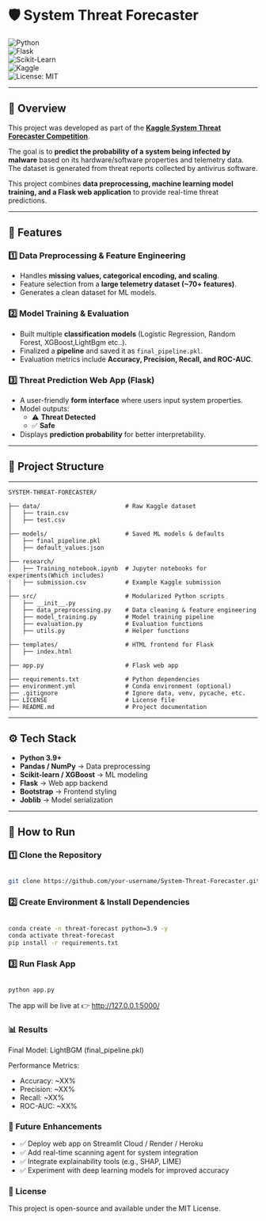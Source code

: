 # 🛡️ System Threat Forecaster  

![Python](https://img.shields.io/badge/Python-3.9%2B-blue)  
![Flask](https://img.shields.io/badge/Flask-2.0+-black)  
![Scikit-Learn](https://img.shields.io/badge/Scikit--Learn-ML-orange)  
![Kaggle](https://img.shields.io/badge/Kaggle-Competition-blue)  
![License: MIT](https://img.shields.io/badge/License-MIT-green)  

---

## 📌 Overview  
This project was developed as part of the [**Kaggle System Threat Forecaster Competition**](https://www.kaggle.com/competitions/System-Threat-Forecaster).  

The goal is to **predict the probability of a system being infected by malware** based on its hardware/software properties and telemetry data. The dataset is generated from threat reports collected by antivirus software.  

This project combines **data preprocessing, machine learning model training, and a Flask web application** to provide real-time threat predictions.  

---

## 🔹 Features  

### 1️⃣ **Data Preprocessing & Feature Engineering**  
- Handles **missing values, categorical encoding, and scaling**.  
- Feature selection from a **large telemetry dataset (~70+ features)**.  
- Generates a clean dataset for ML models.  

### 2️⃣ **Model Training & Evaluation**  
- Built multiple **classification models** (Logistic Regression, Random Forest, XGBoost,LightBgm etc..).  
- Finalized a **pipeline** and saved it as `final_pipeline.pkl`.  
- Evaluation metrics include **Accuracy, Precision, Recall, and ROC-AUC**.  

### 3️⃣ **Threat Prediction Web App (Flask)**  
- A user-friendly **form interface** where users input system properties.  
- Model outputs:  
  - ⚠️ **Threat Detected**  
  - ✅ **Safe**  
- Displays **prediction probability** for better interpretability.  

---

## 📂 Project Structure
---
 
```
SYSTEM-THREAT-FORECASTER/

├── data/                        # Raw Kaggle dataset
│   ├── train.csv
│   ├── test.csv
│
├── models/                      # Saved ML models & defaults
│   ├── final_pipeline.pkl
│   ├── default_values.json
│
├── research/                    
│   ├── Training_notebook.ipynb  # Jupyter notebooks for experiments(Which includes)
|   ├── submission.csv           # Example Kaggle submission
│
├── src/                         # Modularized Python scripts
│   ├── __init__.py
│   ├── data_preprocessing.py    # Data cleaning & feature engineering
│   ├── model_training.py        # Model training pipeline
│   ├── evaluation.py            # Evaluation functions
│   ├── utils.py                 # Helper functions
│
├── templates/                   # HTML frontend for Flask
│   ├── index.html
│
├── app.py                       # Flask web app
│
├── requirements.txt             # Python dependencies
├── environment.yml              # Conda environment (optional)
├── .gitignore                   # Ignore data, venv, pycache, etc.
├── LICENSE                      # License file
├── README.md                    # Project documentation
```
---

## ⚙️ Tech Stack  

- **Python 3.9+**  
- **Pandas / NumPy** → Data preprocessing  
- **Scikit-learn / XGBoost** → ML modeling  
- **Flask** → Web app backend  
- **Bootstrap** → Frontend styling  
- **Joblib** → Model serialization  

---

## 🚀 How to Run  

### 1️⃣ Clone the Repository 

```bash

git clone https://github.com/your-username/System-Threat-Forecaster.git

```
### 2️⃣ Create Environment & Install Dependencies

```bash

conda create -n threat-forecast python=3.9 -y
conda activate threat-forecast
pip install -r requirements.txt

```
### 3️⃣ Run Flask App

```bash

python app.py

```
The app will be live at 👉 http://127.0.0.1:5000/

### 📊 Results

Final Model: LightBGM (final_pipeline.pkl)

Performance Metrics:

- Accuracy: ~XX%
- Precision: ~XX%
- Recall: ~XX%
- ROC-AUC: ~XX%

### 🔮 Future Enhancements

- ✅ Deploy web app on Streamlit Cloud / Render / Heroku
- ✅ Add real-time scanning agent for system integration
- ✅ Integrate explainability tools (e.g., SHAP, LIME)
- ✅ Experiment with deep learning models for improved accuracy

### 📜 License

This project is open-source and available under the MIT License.